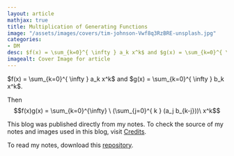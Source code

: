 ```yaml
---
layout: article
mathjax: true
title: Multiplication of Generating Functions
image: "/assets/images/covers/tim-johnson-Vwf8q3RzBRE-unsplash.jpg"
categories:
- DM
desc: $f(x) = \sum_{k=0}^{ \infty } a_k x^k$ and $g(x) = \sum_{k=0}^{ \infty } b_k x^k$. 
imagealt: Cover Image for article
---
```


$f(x) = \sum_{k=0}^{ \infty } a_k x^k$ and $g(x) = \sum_{k=0}^{ \infty } b_k x^k$.




















































































































































































































































































































































































































Then
$$f(x)g(x) = \sum_{k=0}^{\infty} \ (\sum_{j=0}^{ k } (a_j b_{k-j}))\ x^k$$





















































































































































































































































































































































































































This blog was published directly from my notes.
To check the source of my notes and images used in this blog, visit <a href="/credits.html" target="_blank">Credits</a>.

To read my notes, download this <a href="https://github.com/bovem/CS" target="blank">repository</a>.
